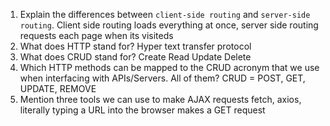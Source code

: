 1.  Explain the differences between `client-side routing` and `server-side routing`.
    Client side routing loads everything at once, server side routing requests each page when its visiteds
1.  What does HTTP stand for?
    Hyper text transfer protocol
1.  What does CRUD stand for?
    Create Read Update Delete
1.  Which HTTP methods can be mapped to the CRUD acronym that we use when interfacing with APIs/Servers.
    All of them? CRUD = POST, GET, UPDATE, REMOVE
1.  Mention three tools we can use to make AJAX requests
    fetch, axios, literally typing a URL into the browser makes a GET request
